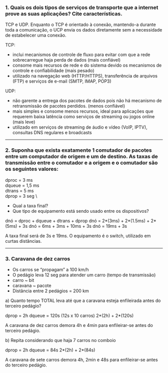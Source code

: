 ### 1. Quais os dois tipos de serviços de transporte que a internet prove as suas aplicações? Cite características.

TCP e UDP. Enquanto o TCP é orientado à conexão, mantendo-a durante toda a comunicação, o UCP envia os dados diretamente sem a necessidade de estabelecer uma conexão.

TCP:
- inclui mecanismos de controle de fluxo para evitar com que a rede sobrecarregue haja perda de dados (mais confiável) 
- consome mais recursos de rede e do sistema devido os mecanismos de controle e confiabilidade (mais pesado)
- utilizado na navegação web (HTTP/HTTPS), transferência de arquivos (FTP) e serviços de e-mail (SMTP, IMAP, POP3)

UDP:
- não garente a entrega dos pacotes de dados pois não há mecanismo de retransmissão de pacotes perdidos. (menos confiável)
- mais simples e consome menos recursos, ideal para aplicações que requerem baixa latência como serviços de streaming ou jogos online (mais leve)
- utilizado em serviços de streaming de áudio e vídeo (VoIP, IPTV), consultas DNS regulares e broadcasts 

---

### 2. Suponha que exista exatamente 1 comutador de pacotes entre um computador de origem e um de destino. As taxas de transmissão entre o comutador e a origem e o comutador são os seguintes valores:
dproc = 3 ms \
dqueue = 1,5 ms \
dtrans = 5 ms \
dprop = 3 seg \
- Qual a taxa final?
- Que tipo de equipamento está sendo usado entre os dispositivos?

dnó = dproc + dqueue + dtrans + dprop
dnó = 2*(3ms) + 2*(1.5ms) + 2*(5ms) + 3s
dnó = 6ms + 3ms + 10ms + 3s
dnó = 19ms + 3s

A taxa final será de 3s e 19ms.
O equipamento é o switch, utilizado em curtas distâncias. 

---

### 3. Caravana de dez carros
- Os carros se “propagam” a 100
km/h
- O pedágio leva 12 seg para atender
um carro (tempo de transmissão)
- carro ~ bit
- caravana ~ pacote
- Distância entre 2 pedágios = 200 km

a) Quanto tempo TOTAL leva até que a caravana esteja enfileirada antes do terceiro pedágio?

dprop = 2h
dqueue = 120s (12s x 10 carros)
2*(2h) + 2*(120s)

A caravana de dez carros demora 4h e 4min para enfileirar-se antes do terceiro pedágio.

b) Repita considerando que haja 7 carros no comboio

dprop = 2h
dqueue = 84s
2*(2h) + 2*(84s)

A caravana de sete carros demora 4h, 2min e 48s para enfileirar-se antes do terceiro pedágio.
